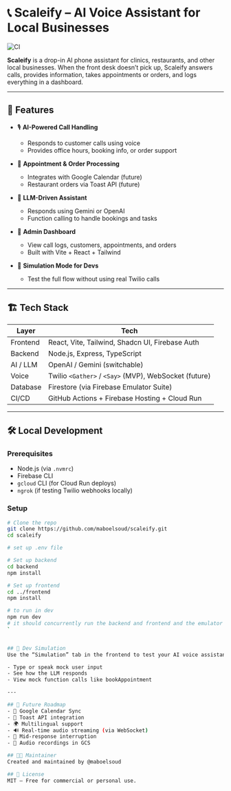# 📞 Scaleify – AI Voice Assistant for Local Businesses
![CI](https://github.com/maboelsoud/scaleify/actions/workflows/ci.yml/badge.svg)

**Scaleify** is a drop-in AI phone assistant for clinics, restaurants, and other local businesses. When the front desk doesn’t pick up, Scaleify answers calls, provides information, takes appointments or orders, and logs everything in a dashboard.

---

## 🚀 Features

- 🎙️ **AI-Powered Call Handling**
  - Responds to customer calls using voice
  - Provides office hours, booking info, or order support

- 📅 **Appointment & Order Processing**
  - Integrates with Google Calendar (future)
  - Restaurant orders via Toast API (future)

- 🧠 **LLM-Driven Assistant**
  - Responds using Gemini or OpenAI
  - Function calling to handle bookings and tasks

- 🧾 **Admin Dashboard**
  - View call logs, customers, appointments, and orders
  - Built with Vite + React + Tailwind

- 🧪 **Simulation Mode for Devs**
  - Test the full flow without using real Twilio calls

---

## 🏗️ Tech Stack

| Layer       | Tech                                        |
|-------------|---------------------------------------------|
| Frontend    | React, Vite, Tailwind, Shadcn UI, Firebase Auth |
| Backend     | Node.js, Express, TypeScript                |
| AI / LLM    | OpenAI / Gemini (switchable)                |
| Voice       | Twilio `<Gather>` / `<Say>` (MVP), WebSocket (future) |
| Database    | Firestore (via Firebase Emulator Suite)     |
| CI/CD       | GitHub Actions + Firebase Hosting + Cloud Run |

---

## 🛠️ Local Development

### Prerequisites
- Node.js (via `.nvmrc`)
- Firebase CLI
- `gcloud` CLI (for Cloud Run deploys)
- `ngrok` (if testing Twilio webhooks locally)

### Setup

```bash
# Clone the repo
git clone https://github.com/maboelsoud/scaleify.git
cd scaleify

# set up .env file

# Set up backend
cd backend
npm install

# Set up frontend
cd ../frontend
npm install

# to run in dev
npm run dev
# it should concurrently run the backend and frontend and the emulator for you
`


## 🧪 Dev Simulation
Use the “Simulation” tab in the frontend to test your AI voice assistant:

- Type or speak mock user input
- See how the LLM responds
- View mock function calls like bookAppointment

---

## 🧱 Future Roadmap
- 🔄 Google Calendar Sync
- 🥡 Toast API integration
- 🌍 Multilingual support
- 🔊 Real-time audio streaming (via WebSocket)
- 🧠 Mid-response interruption
- 📜 Audio recordings in GCS

## 👨‍💻 Maintainer
Created and maintained by @maboelsoud

## 📄 License
MIT – Free for commercial or personal use.
